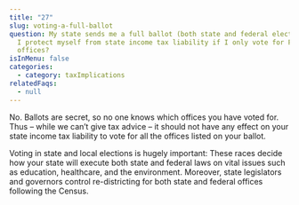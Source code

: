 ```yaml
---
title: "27"
slug: voting-a-full-ballot
question: My state sends me a full ballot (both state and federal elections). Do
  I protect myself from state income tax liability if I only vote for Federal
  offices?
isInMenu: false
categories:
  - category: taxImplications
relatedFaqs:
  - null
---
```

No. Ballots are secret, so no one knows which offices you have voted for. Thus – while we can’t give tax advice – it should not have any effect on your state income tax liability to vote for all the offices listed on your ballot.

Voting in state and local elections is hugely important: These races decide how your state will execute both state and federal laws on vital issues such as education, healthcare, and the environment. Moreover, state legislators and governors control re-districting for both state and federal offices following the Census.
